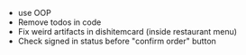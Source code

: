 - use OOP
- Remove todos in code
- Fix weird artifacts in dishitemcard (inside restaurant menu)
- Check signed in status before "confirm order" button
